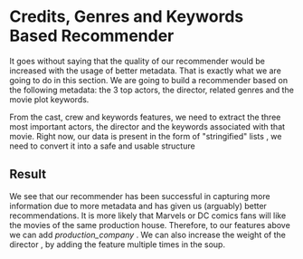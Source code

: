 # **Credits, Genres and Keywords Based Recommender**

It goes without saying that the quality of our recommender would be increased with the usage of better metadata. That is exactly what we are going to do in this section. We are going to build a recommender based on the following metadata: the 3 top actors, the director, related genres and the movie plot keywords.

From the cast, crew and keywords features, we need to extract the three most important actors, the director and the keywords associated with that movie. Right now, our data is present in the form of "stringified" lists , we need to convert it into a safe and usable structure

## Result

We see that our recommender has been successful in capturing more information due to more metadata and has given us (arguably) better recommendations. It is more likely that Marvels or DC comics fans will like the movies of the same production house. Therefore, to our features above we can add *production_company* .
We can also increase the weight of the director , by adding the feature multiple times in the soup.
